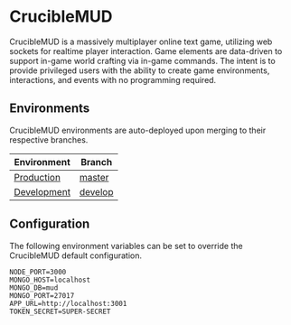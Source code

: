 # CrucibleMUD
CrucibleMUD is a massively multiplayer online text game, utilizing web sockets for realtime player interaction. Game elements are data-driven to support in-game world crafting via in-game commands. The intent is to provide privileged users with the ability to create game environments, interactions, and events with no programming required.

## Environments
CrucibleMUD environments are auto-deployed upon merging to their respective branches.

| Environment | Branch |
| - | - |
| [Production](http://www.cruciblemud.com) | [master](https://github.com/benprime/crucible-mud/tree/master) |
| [Development](http://develop.cruciblemud.com) | [develop](https://github.com/benprime/crucible-mud/tree/develop) |

## Configuration

The following environment variables can be set to override the CrucibleMUD default configuration.

```
NODE_PORT=3000
MONGO_HOST=localhost
MONGO_DB=mud
MONGO_PORT=27017
APP_URL=http://localhost:3001
TOKEN_SECRET=SUPER-SECRET
```
